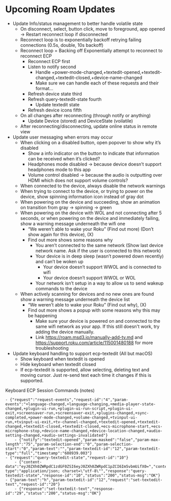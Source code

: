 # Upcoming Roam Updates

- Update Info/status management to better handle volatile state
    - On disconnect, select, button click, move to foreground, app opened -> Restart reconnect loop if disconnected
    - Reconnect loop is to exponentially backoff retrying failing connections (0.5s, double, 10s backoff)
    - Reconnect loop = Backing off Exponentially attempt to reconnect to reconnect ECP
        - Reconnect ECP first
        - Listen to notify second
            - Handle +power-mode-changed,+textedit-opened,+textedit-changed,+textedit-closed,+device-name-changed
            - Make sure we can handle each of these requests and their format…
        - Refresh device state third
        - Refresh query-textedit-state fourth
            - Update textedit state
        - Refresh device icons fifth
    - On all changes after reconnecting (through notify or anything)
        - Update Device (stored) and DeviceState (voilatile)
    - After reconnecting/disconnecting, update online status in remote view
- Update user messaging when errors may occur
    - When clicking on a disabled button, open popover to show why it’s disabled
        - Show a info indicator on the button to indicate that information can be received when it’s clicked?
        - Headphones mode disabled -> because device doesn’t support headphones mode to this app
        - Volume control disabled -> because the audio is outputting over HDMI which does not support volume controls?
    - When connected to the device, always disable the network warnings
    - When trying to connect to the device, or trying to power on the device, show spinning information icon instead of gray dot
    - When powering on the device and succeeding, show an animation on transition from gray -> spinning -> green
    - When powering on the device with WOL and not connecting after 5 seconds, or when powering on the device and immediately failing, show a warning message underneath the wifi one
        - “We weren’t able to wake your Roku” (Find out more) (Don’t show again for this device), (X)
        - Find out more shows some reasons why
            - You aren’t connected to the same network (Show last device network name. Ask if the user is connected to this network)
            - Your device is in deep sleep (wasn’t powered down recently) and can’t be woken up
                - Your device doesn’t support WWOL and is connected to wifi
                - Your device doesn’t support WWOL or WOL
            - Your network isn’t setup in a way to allow us to send wakeup commands to the device
    - When actively scanning for devices and no new ones are found show a warning message underneath the device list
        - “We weren’t able to wake your Roku” (Find out why), (X)
        - Find out more shows a popup with some reasons why this may be happening
            - Make sure your device is powered on and connected to the same wifi network as your app. If this still doesn't work, try adding the device manually.
            - Link https://roam.msd3.io/manually-add-tv.md and https://support.roku.com/article/115001480188 for more troubleshooting 
- Update keyboard handling to support ecp-textedit (All but macOS)
    - Show keyboard when textedit is opened
    - Hide keyboard when textedit closed
    - If ecp-textedit is supported, allow selecting, deleting text and moving cursor. Just re-send text each time it changes if this is supported.


Keyboard ECP Session Commands (notes)
```
- {"request":"request-events","request-id":"4","param-events":"+language-changed,+language-changing,+media-player-state-changed,+plugin-ui-run,+plugin-ui-run-script,+plugin-ui-exit,+screensaver-run,+screensaver-exit,+plugins-changed,+sync-completed,+power-mode-changed,+volume-changed,+tvinput-ui-run,+tvinput-ui-exit,+tv-channel-changed,+textedit-opened,+textedit-changed,+textedit-closed,+textedit-closed,+ecs-microphone-start,+ecs-microphone-stop,+device-name-changed,+device-location-changed,+audio-setting-changed,+audio-settings-invalidated"}
    - {"notify":"textedit-opened","param-masked":"false","param-max-length":"75","param-selection-end":"0","param-selection-start":"0","param-text":"","param-textedit-id":"12","param-textedit-type":"full","timestamp":"608939.003"}
- {"request":"query-textedit-state","request-id":"10"}
    - {"content-data":"eyJ0ZXh0ZWRpdC1zdGF0ZSI6eyJ0ZXh0ZWRpdC1pZCI6Im5vbmUifX0=","content-type":"application/json; charset=\"utf-8\"","response":"query-textedit-state","response-id":"10","status":"200","status-msg":"OK"}
- {"param-text":"h","param-textedit-id":"12","request":"set-textedit-text","request-id":"20"}
    - {"response":"set-textedit-text","response-id":"29","status":"200","status-msg":"OK"}
```
